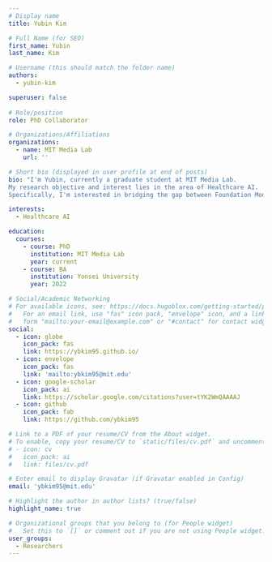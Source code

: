 ```yaml
---
# Display name
title: Yubin Kim

# Full Name (for SEO)
first_name: Yubin
last_name: Kim

# Username (this should match the folder name)
authors:
  - yubin-kim

superuser: false
  
# Role/position
role: PhD Collaborator

# Organizations/Affiliations
organizations:
  - name: MIT Media Lab
    url: ''

# Short bio (displayed in user profile at end of posts)
bio: "I'm Yubin, currently a graduate student at MIT Media Lab.
My research objective and interest lies in the area of Healthcare AI.
Specifically, I'm interested in bridging the gap between Foundation Models and Healthcare, delivering Personalized interventions."

interests:
  - Healthcare AI

education:
  courses:
    - course: PhD
      institution: MIT Media Lab
      year: current
    - course: BA
      institution: Yonsei University
      year: 2022

# Social/Academic Networking
# For available icons, see: https://docs.hugoblox.com/getting-started/page-builder/#icons
#   For an email link, use "fas" icon pack, "envelope" icon, and a link in the
#   form "mailto:your-email@example.com" or "#contact" for contact widget.
social:
  - icon: globe
    icon_pack: fas
    link: https://ybkim95.github.io/
  - icon: envelope
    icon_pack: fas
    link: 'mailto:ybkim95@mit.edu'
  - icon: google-scholar
    icon_pack: ai
    link: https://scholar.google.com/citations?user=tYK2WmQAAAAJ
  - icon: github
    icon_pack: fab
    link: https://github.com/ybkim95

# Link to a PDF of your resume/CV from the About widget.
# To enable, copy your resume/CV to `static/files/cv.pdf` and uncomment the lines below.
# - icon: cv
#   icon_pack: ai
#   link: files/cv.pdf

# Enter email to display Gravatar (if Gravatar enabled in Config)
email: 'ybkim95@mit.edu'

# Highlight the author in author lists? (true/false)
highlight_name: true

# Organizational groups that you belong to (for People widget)
#   Set this to `[]` or comment out if you are not using People widget.
user_groups:
  - Researchers
---
```

